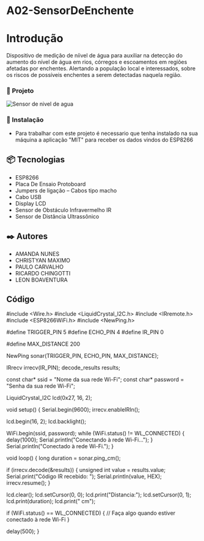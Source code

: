 # A02-SensorDeEnchente


# Introdução
Dispositivo de medição de níivel de água para auxiliar na detecção do aumento do nível de água em rios, córregos e escoamentos em regiões afetadas por enchentes. Alertando a população local e interessados, sobre os riscos de possíveis enchentes a serem detectadas naquela região.
### 🚧 Projeto

![Sensor de nivel de agua](https://github.com/2023-1-NADS1/A02-SensorDeEnchente/assets/128257439/a42fe246-3f70-4496-8adc-6bebeb12cab6)


### 🔧 Instalação
- Para trabalhar com este projeto é necessario que tenha instalado na sua máquina a aplicação "MIT" para receber os dados vindos do ESP8266
 
## 📦 Tecnologias
  - ESP8266
  - Placa De Ensaio Protoboard
  - Jumpers de ligação – Cabos tipo macho
  - Cabo USB
  - Display LCD
  - Sensor de Obstáculo Infravermelho IR
  - Sensor de Distância Ultrassônico 

## ✒️ Autores
- AMANDA NUNES
- CHRISTYAN MAXIMO
- PAULO CARVALHO
- RICARDO CHINGOTTI
- LEON BOAVENTURA

## Código 

#include <Wire.h>
#include <LiquidCrystal_I2C.h>
#include <IRremote.h>
#include <ESP8266WiFi.h>
#include <NewPing.h>

#define TRIGGER_PIN 5
#define ECHO_PIN 4
#define IR_PIN 0

#define MAX_DISTANCE 200

NewPing sonar(TRIGGER_PIN, ECHO_PIN, MAX_DISTANCE);

IRrecv irrecv(IR_PIN);
decode_results results;

const char* ssid = "Nome da sua rede Wi-Fi";
const char* password = "Senha da sua rede Wi-Fi";

LiquidCrystal_I2C lcd(0x27, 16, 2);

void setup() {
  Serial.begin(9600);
  irrecv.enableIRIn();

  lcd.begin(16, 2);
  lcd.backlight();

  WiFi.begin(ssid, password);
  while (WiFi.status() != WL_CONNECTED) {
    delay(1000);
    Serial.println("Conectando à rede Wi-Fi...");
  }
  Serial.println("Conectado à rede Wi-Fi.");
}

void loop() {
  long duration = sonar.ping_cm();
  
  if (irrecv.decode(&results)) {
    unsigned int value = results.value;
    Serial.print("Código IR recebido: ");
    Serial.println(value, HEX);
    irrecv.resume();
  }

  lcd.clear();
  lcd.setCursor(0, 0);
  lcd.print("Distancia:");
  lcd.setCursor(0, 1);
  lcd.print(duration);
  lcd.print(" cm");

  if (WiFi.status() == WL_CONNECTED) {
    // Faça algo quando estiver conectado à rede Wi-Fi
  }

  delay(500);
}

